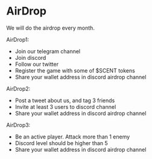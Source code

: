 # AirDrop

We will do the airdrop every month.



AirDrop1:

* Join our telegram channel
* Join discord
* Follow our twitter
* Register the game with some of $SCENT tokens
* Share your wallet address in discord airdrop channel



AirDrop2:

* Post a tweet about us, and tag 3 friends
* Invite at least 3 users to discord channel
* Share your wallet address in discord airdrop channel



AirDrop3:

* Be an active player. Attack more than 1 enemy
* Discord level should be higher than 5
* Share your wallet address in discord airdrop channel

